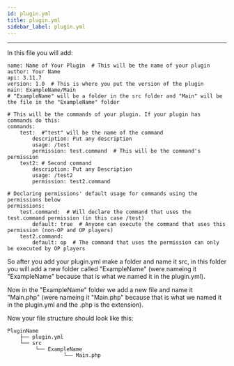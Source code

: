 ```yaml
---
id: plugin.yml
title: plugin.yml
sidebar_label: plugin.yml
---
```

___

In this file you will add:  

```
name: Name of Your Plugin  # This will be the name of your plugin
author: Your Name
api: 3.11.7
version: 1.0  # This is where you put the version of the plugin
main: ExampleName/Main
# "ExampleName" will be a folder in the src folder and "Main" will be the file in the "ExampleName" folder

# This will be the commands of your plugin. If your plugin has commands do this:
commands:
	test:  #"test" will be the name of the command
		description: Put any description
		usage: /test
		permission: test.command  # This will be the command's permission
	test2: # Second command
		description: Put any Description
		usage: /test2
		permission: test2.command
 
# Declaring permissions' default usage for commands using the permissions below
permissions:
	test.command:  # Will declare the command that uses the test.command permission (in this case /test)
		default: true  # Anyone can execute the command that uses this permission (non-OP and OP players)
	test2.command:
        default: op  # The command that uses the permission can only be executed by OP players
```
So after you add your plugin.yml make a folder and name it src, in this folder you will add a new folder called "ExampleName" (were nameing it "ExampleName" because that is what we named it in the plugin.yml).  

Now in the "ExampleName" folder we add a new file and name it "Main.php" (were nameing it "Main.php" because that is what we named it in the plugin.yml and the .php is the extension).  

Now your file structure should look like this:  
```
PluginName 
    ├── plugin.yml 
    └── src
         └── ExampleName
                  └── Main.php
```
